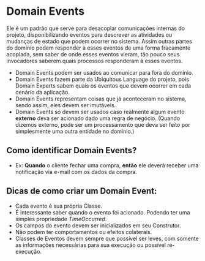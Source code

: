 # Domain Events
Ele é um padrão que serve para desacoplar comunicações internas do projeto, disponibilizando eventos para descrever as atividades ou mudanças de estado que podem ocorrer no sistema. Assim outras partes do domínio podem responder à esses eventos de uma forma fracamente acoplada, sem saber de onde esses eventos vieram, tão pouco seus invocadores saberem quais processos responderam à esses eventos.
  - Domain Events podem ser usados ao comunicar para fora do domínio.
  - Domain Events fazem parte da Ubiquitous Language do projeto, pois Domain Experts sabem quais os eventos que devem ocorrer em cada cenário da aplicação.
  - Domain Events representam coisas que já aconteceram no sistema, sendo assim, eles devem ser imutáveis.
  - Domain Events só devem ser usados caso realmente algum evento **externo** deva ser acionado dado uma regra de negócio. (Quando dizemos externo, pode ser um processamento que deva ser feito por simplesmente uma outra entidade no domínio.)
  
## Como identificar Domain Events?
  - Ex: **Quando** o cliente fechar uma compra, **então** ele deverá receber uma notificação via e-mail com os dados da compra.

## Dicas de como criar um Domain Event:
  - Cada evento é sua própria Classe.
  - É interessante saber quando o evento foi acionado. Podendo ter uma simples propriedade *TimeOccurred*.
  - Os campos do evento devem ser inicializados em seu Construtor.
  - Não podem ter comportamentos ou efeitos colaterais.
  - Classes de Eventos devem sempre que possível ser leves, com somente as informações necessárias para sua execução ou possível re-execução.

